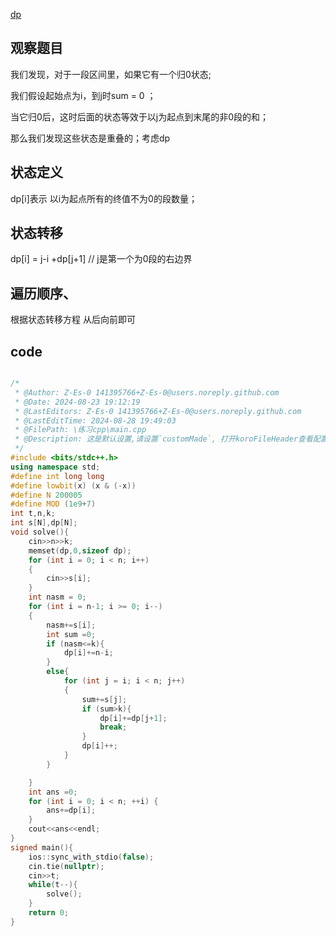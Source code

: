<!--
 * @Author: Z-Es-0 141395766+Z-Es-0@users.noreply.github.com
 * @Date: 2024-08-28 19:57:23
 * @LastEditors: Z-Es-0 141395766+Z-Es-0@users.noreply.github.com
 * @LastEditTime: 2024-08-28 20:13:26
 * @FilePath: \Algorithm-learning-and-communication\24暑假集训\暑假\8-29.md
 * @Description: 这是默认设置,请设置`customMade`, 打开koroFileHeader查看配置 进行设置: https://github.com/OBKoro1/koro1FileHeader/wiki/%E9%85%8D%E7%BD%AE
-->
[dp](https://codeforces.com/problemset/problem/1994/C)

## 观察题目

我们发现，对于一段区间里，如果它有一个归0状态;

我们假设起始点为i，到j时sum = 0 ； 

当它归0后，这时后面的状态等效于以j为起点到末尾的非0段的和；

那么我们发现这些状态是重叠的；考虑dp

## 状态定义

dp[i]表示 以i为起点所有的终值不为0的段数量；

## 状态转移

dp[i] = j-i +dp[j+1] // j是第一个为0段的右边界

## 遍历顺序、

根据状态转移方程 从后向前即可

## code

```cpp

/*
 * @Author: Z-Es-0 141395766+Z-Es-0@users.noreply.github.com
 * @Date: 2024-08-23 19:12:19
 * @LastEditors: Z-Es-0 141395766+Z-Es-0@users.noreply.github.com
 * @LastEditTime: 2024-08-28 19:49:03
 * @FilePath: \练习cpp\main.cpp
 * @Description: 这是默认设置,请设置`customMade`, 打开koroFileHeader查看配置 进行设置: https://github.com/OBKoro1/koro1FileHeader/wiki/%E9%85%8D%E7%BD%AE
 */
#include <bits/stdc++.h>
using namespace std;
#define int long long
#define lowbit(x) (x & (-x))
#define N 200005
#define MOD (1e9+7)
int t,n,k;
int s[N],dp[N];
void solve(){
    cin>>n>>k;
    memset(dp,0,sizeof dp);
    for (int i = 0; i < n; i++)
    {
        cin>>s[i];
    }
    int nasm = 0;
    for (int i = n-1; i >= 0; i--)
    {
        nasm+=s[i];
        int sum =0;
        if (nasm<=k){
            dp[i]+=n-i;
        }
        else{
            for (int j = i; i < n; j++)
            {
                sum+=s[j];
                if (sum>k){
                    dp[i]+=dp[j+1];
                    break;
                }
                dp[i]++;
            }
        }

    }
    int ans =0;
    for (int i = 0; i < n; ++i) {
        ans+=dp[i];
    }
    cout<<ans<<endl;
}
signed main(){
    ios::sync_with_stdio(false);
    cin.tie(nullptr);
    cin>>t;
    while(t--){
        solve();
    }
    return 0;
}
```